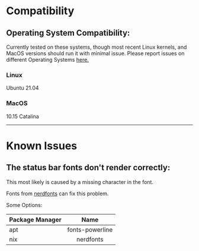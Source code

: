 # Compatibility


## Operating System Compatibility:
Currently tested on these systems, though most recent Linux kernels, and MacOS versions should run it with minimal issue. Please report issues on different Operating Systems [here.](https://github.com/zellij-org/zellij/issues)

### Linux
Ubuntu 21.04

### MacOS
10.15 Catalina

---------------------------

# Known Issues

## The status bar fonts don't render correctly:

This most likely is caused by a missing character in the font.

Fonts from [nerdfonts](https://github.com/ryanoasis/nerd-fonts) can fix this problem.


Some Options:

| Package Manager   |      Name      |
|-------------------|:--------------:|
| apt               |fonts-powerline |
| nix               |    nerdfonts   |
